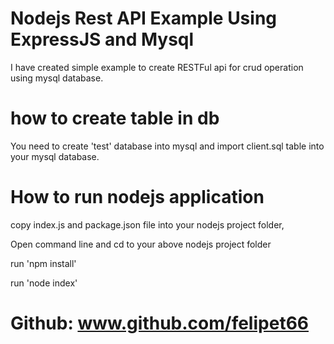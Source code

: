 <h1>Nodejs Rest API Example Using ExpressJS and Mysql</h1>
I have created simple example to create RESTFul api for crud operation using mysql database.

# how to create table in db
You need to create 'test' database into mysql and import client.sql table into your mysql database.

# How to run nodejs application
<p>copy index.js and package.json file into your nodejs project folder,</p>
<p>Open command line and cd to your above nodejs project folder</p>
<p>run 'npm install'</p>
<p>run 'node index'</p>

# Github: www.github.com/felipet66